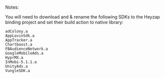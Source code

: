 ﻿Notes:

You will need to download and & rename the following SDKs to the Heyzap binding project and set their build action to native library:

	adColony.a
	AppLovinSdk.a
	AppTracker.a
	Chartboost.a
	FBAudienceNetwork.a
	GoogleMobileAds.a
	HyprMX.a
	InMobi-5.1.1.a
	UnityAds.a
	VungleSDK.a

